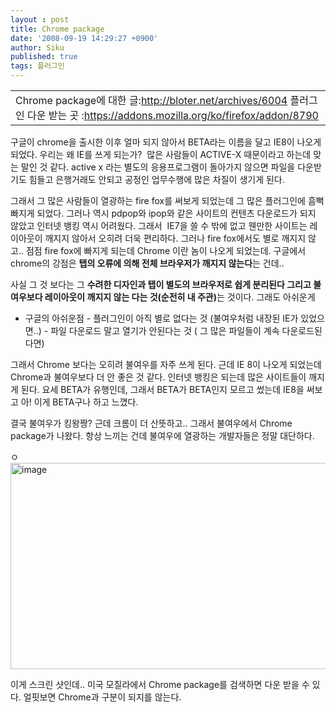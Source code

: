 ```yaml
---
layout : post
title: Chrome package
date: '2008-09-19 14:29:27 +0900'
author: Siku
published: true
tags: 플러그인
---
```

<table border="0" cellspacing="0" cellpadding="2" width="522">
<tbody>
<tr>
<td width="520" valign="top">Chrome package에 대한 글:<a title="http://bloter.net/archives/6004" href="http://bloter.net/archives/6004">http://bloter.net/archives/6004</a>
플러그인 다운 받는 곳 :<a href="https://addons.mozilla.org/ko/firefox/addon/8790">https://addons.mozilla.org/ko/firefox/addon/8790</a></td>
</tr>
</tbody></table>
구글이 chrome을 출시한 이후 얼마 되지 않아서 BETA라는 이름을 달고 IE8이 나오게 되었다. 우리는 왜 IE를 쓰게 되는가?  많은 사람들이 ACTIVE-X 때문이라고 하는데 맞는 말인 것 같다. active x 라는 별도의 응용프로그램이 돌아가지 않으면 파일을 다운받기도 힘들고 은행거래도 안되고 공정인 업무수행에 많은 차질이 생기게 된다.

그래서 그 많은 사람들이 열광하는 fire fox를 써보게 되었는데 그 많은 플러그인에 흠뻑 빠지게 되었다. 그러나 역시 pdpop와 ipop와 같은 사이트의 컨텐츠 다운로드가 되지 않았고 인터넷 뱅킹 역시 어려웠다. 그래서  IE7을 쓸 수 밖에 없고 웬만한 사이트는 레이아웃이 깨지지 않아서 오히려 더욱 편리하다. 그러나 fire fox에서도 별로 깨지지 않고.. 점점 fire fox에 빠지게 되는데 Chrome 이란 놈이 나오게 되었는데. 구글에서 chrome의 강점은 <strong>탭의 오류에 의해 전체 브라우저가 깨지지 않는다</strong>는 건데..

사실 그 것 보다는 그 <strong>수려한 디자인과 탭이 별도의 브라우저로 쉽게 분리된다 그리고 불여우보다 레이아웃이 깨지지 않는 다는 것(순전히 내 주관)</strong>는 것이다. 그래도 아쉬운게
<ul>
<li>구글의 아쉬운점
- 플러그인이 아직 별로 없다는 것 (불여우처럼 내장된 IE가 있었으면..)
- 파일 다운로드 말고 열기가 안된다는 것 ( 그 많은 파일들이 계속 다운로드된다면)</li>
</ul>
그래서 Chrome 보다는 오히려 불여우를 자주 쓰게 된다. 근데 IE 8이 나오게 되었는데 Chrome과 불여우보다 더 안 좋은 것 같다. 인터넷 뱅킹은 되는데 많은 사이트들이 깨지게 된다. 요세 BETA가 유행인데, 그래서 BETA가 BETA인지 모르고 썼는데 IE8을 써보고 아! 이게 BETA구나 하고 느꼈다.

결국 불여우가 킹왕짱? 근데 크롬이 더 산뜻하고.. 그래서 불여우에서 Chrome package가 나왔다. 항상 느끼는 건데 불여우에 열광하는 개발자들은 정말 대단하다.

ㅇ<a href="http://siku.name/wp/wp-content/uploads/2008/09/image.png"><img style="border-bottom: 0px; border-left: 0px; border-top: 0px; border-right: 0px" src="http://siku.name/wp/wp-content/uploads/2008/09/image-thumb.png" border="0" alt="image" width="526" height="330" /></a>

이게 스크린 샷인데.. 미국 모질라에서 Chrome package를 검색하면 다운 받을 수 있다. 얼핏보면 Chrome과 구분이 되지를 않는다.

